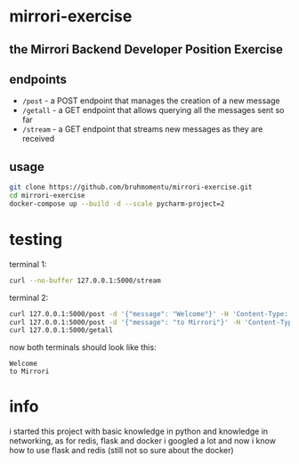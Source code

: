 # mirrori-exercise
## the Mirrori  Backend Developer Position Exercise

## endpoints

- `/post` - a POST endpoint that manages the creation of a new message
- `/getall` - a GET endpoint that allows querying all the messages sent so far
- `/stream` - a GET endpoint that streams new messages as they are received

## usage


```sh
git clone https://github.com/bruhmomentu/mirrori-exercise.git
cd mirrori-exercise
docker-compose up --build -d --scale pycharm-project=2
```

# testing
terminal 1:
```sh
curl --no-buffer 127.0.0.1:5000/stream
```
terminal 2:
```sh
curl 127.0.0.1:5000/post -d '{"message": "Welcome"}' -H 'Content-Type: application/json'
curl 127.0.0.1:5000/post -d '{"message": "to Mirrori"}' -H 'Content-Type: application/json'
curl 127.0.0.1:5000/getall
```
 now both terminals should look like this:
 ```
 Welcome
 to Mirrori
 ```

# info
i started this project with basic knowledge in python and knowledge in networking, as for redis, flask and docker i googled a lot and now i know how to use flask and redis (still not so sure about the docker)
